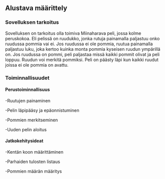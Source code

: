 ## Alustava määrittely
### Sovelluksen tarkoitus
Sovelluksen on tarkoitus olla toimiva Miinaharava peli, jossa kolme peruskokoa. Eli pelissä on ruudukko, jonka rutuja painamalla paljastuu onko ruudussa pommia vai ei. Jos ruudussa ei ole pommia, ruutua painamalla paljastuu luku, joka kertoo kuinka monta pommia kyseisen ruudun ympärillä on. Jos ruudussa on pommi, peli paljastaa missä kaikki pommit olivat ja peli loppuu. Ruudun voi merkitä pommiksi. Peli on päästy läpi kun kaikki ruudut joissa ei ole pommia on avattu.
### Toiminnallisuudet
#### Perustoiminnallisuus
-Ruutujen painaminen

-Pelin läpipääsy ja epäonnistuminen

-Pommien merkitseminen

-Uuden pelin aloitus

#### Jatkokehitysideat
-Kentän koon määrittäminen

-Parhaiden tulosten listaus

-Pommien määrän määritys
